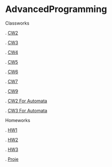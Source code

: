 # AdvancedProgramming

Classworks

. [CW2](https://busenurkaraca.github.io/AdvancedProgramming/CW2/ArrayDemoNewFile.html)

. [CW3](https://busenurkaraca.github.io/AdvancedProgramming/CW3/inspector.html)

. [CW4](https://busenurkaraca.github.io/AdvancedProgramming/CW4/index.html)

. [CW5](https://busenurkaraca.github.io/AdvancedProgramming/CW5/myhtml.html)

. [CW6](https://busenurkaraca.github.io/AdvancedProgramming/CW6/Timing.html)

. [CW7](https://busenurkaraca.github.io/AdvancedProgramming/CW7/CW7.html)

. [CW9](https://busenurkaraca.github.io/AdvancedProgramming/CW9/CW9.html)

. [CW2 For Automata](https://busenurkaraca.github.io/AdvancedProgramming/CW2.html)

. [CW3 For Automata](https://busenurkaraca.github.io/AdvancedProgramming/CW3_Automata.html)

Homeworks

. [HW1](https://busenurkaraca.github.io/AdvancedProgramming/HW1/CourseData.html)

. [HW2](https://busenurkaraca.github.io/AdvancedProgramming/HW2/Database.html)

. [HW3](https://busenurkaraca.github.io/AdvancedProgramming/HW3/HW3.html)

. [Proje](https://busenurkaraca.github.io/AdvancedProgramming/Proje/advProje.html)

